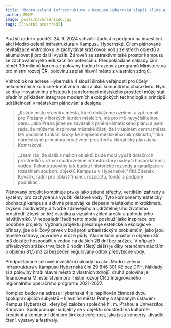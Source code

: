 ```yaml
---
title: "Modro-zelená infrastruktura v Kampusu Hybernská zlepší klima a zvelebí areál vnitrobloku"
author: MHMP
image: posts/novaradnice6.jpg
tags: [Životní prostředí]
---
```

 
Pražští radní v pondělí 24. 6. 2024 schválili žádost o podporu na investiční akci Modro-zelená infrastruktura v Kampusu Hybernská. Cílem plánované revitalizace vnitrobloku je zachytávat srážkovou vodu ze střech objektů a akumulovat ji pro další využití. Zároveň se zatraktivní také prostor kampusu se zachováním jeho edukačního potenciálu. Předpokládané náklady činí téměř 30 milionů korun a z poloviny budou hrazeny z programů Ministerstva pro místní rozvoj ČR, polovinu zaplatí hlavní město z vlastních zdrojů.

Vnitroblok na adrese Hybernská 4 slouží široké veřejnosti pro účely nekomerčních kulturně-kreativních akcí a akcí komunitního charakteru. Nyní se díky inovativnímu přístupu k transformaci městského prostředí může stát předním příkladem integrace moderních ekologických technologií a principů udržitelnosti v městském plánování a designu.

> „Každé místo v centru města, které dokážeme ozelenit a zpříjemnit pro Pražany v horkých letních měsících, má pro mě nevyčíslitelnou cenu. Jako Praha jsme se zavázali k plnění klimatického plánu a jsem ráda, že můžeme inspirovat městské části, že i v úplném centru města lze podnikat funkční kroky ke zlepšení městského mikroklimatu,“ říká náměstkyně primátora pro životní prostředí a klimatický plán Jana Komrsková.  

> „Jsem rád, že další z našich objektů bude moci využít dotačních prostředků v rámci modrozelené infrastruktury na lepší hospodaření s vodou. Rekonstruovány tak budou i historické rozvody a kanalizace v rozsáhlém souboru objektů Kampusu v Hybernské,“ říká Zdeněk Kovářík, radní pro oblast financí, rozpočtu, fondů a podpory podnikání.

Plánovaný projekt kombinuje prvky jako zelené střechy, vertikální zahrady a systémy pro zachycení a využití dešťové vody. Tyto komponenty esteticky obohacují kampus a aktivně přispívají ke zlepšení městského mikroklimatu, zvýšení biodiverzity a tvorbě zdravějšího a udržitelnějšího životního prostředí. Zlepší se též estetika a vizuální vzhled areálu a pohoda jeho návštěvníků. V neposlední řadě tento model poslouží jako inspirace pro podobné projekty. Význam projektu přesahuje estetické a ekologické přínosy, jde o klíčový prvek v boji proti urbanistickým problémům, jako jsou tepelné ostrovy, povodně a eroze půdy. Akumulační prostor o objemu 35 m3 dokáže hospodařit s vodou na dalších 28 dní bez srážek.  V případě přívalových srážek trvajících 6 hodin (5letý déšť) je díky retenčním nádržím o objemu 81,5 m3 zabezpečen regulovaný odtok přebytečné vody.

Předpokládané celkové investiční náklady na akci Modro-zelená infrastruktura v Kampusu Hybernská činí 29 846 301 Kč bez DPH. Náklady si z poloviny hradí hlavní město z vlastních zdrojů, druhá polovina je financovaná Ministerstvem pro místní rozvoj ČR z Integrovaného regionálního operačního programu 2021-2027.

Komplex budov na adrese Hybernská 4 je naplňován činností dvou spolupracujících subjektů – hlavního města Prahy a zapsaným ústavem Kampus Hybernská, který byl založen společně hl. m. Prahou a Univerzitou Karlovou. Spolupracující subjekty se v objektu soustředí na kulturně-kreativní a komunitní dění pro širokou veřejnost, jako jsou koncerty, divadlo, čtení, výstavy a festivaly.

